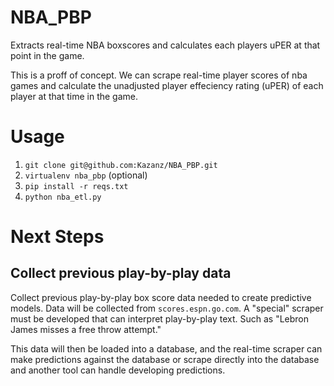 # NBA_PBP
Extracts real-time NBA boxscores and calculates each players uPER at that point in the game.

This is a proff of concept.  We can scrape real-time player scores of nba games and calculate the unadjusted player effeciency rating (uPER)
of each player at that time in the game.

# Usage

1. `git clone git@github.com:Kazanz/NBA_PBP.git`
2. `virtualenv nba_pbp` (optional)
3. `pip install -r reqs.txt`
4. `python nba_etl.py`


# Next Steps

## Collect previous play-by-play data

Collect previous play-by-play box score data needed to create predictive models.
Data will be collected from `scores.espn.go.com`.  A "special" scraper must be developed that can interpret play-by-play text.
Such as "Lebron James misses a free throw attempt."

This data will then be loaded into a database, and the real-time scraper can make predictions against the database or scrape
directly into the database and another tool can handle developing predictions.
